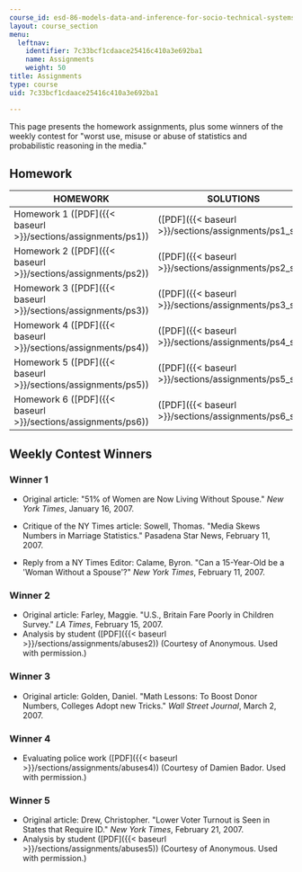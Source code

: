 ```yaml
---
course_id: esd-86-models-data-and-inference-for-socio-technical-systems-spring-2007
layout: course_section
menu:
  leftnav:
    identifier: 7c33bcf1cdaace25416c410a3e692ba1
    name: Assignments
    weight: 50
title: Assignments
type: course
uid: 7c33bcf1cdaace25416c410a3e692ba1

---
```


This page presents the homework assignments, plus some winners of the weekly contest for "worst use, misuse or abuse of statistics and probabilistic reasoning in the media."

Homework
--------

| HOMEWORK | SOLUTIONS |
| --- | --- |
| Homework 1 ([PDF]({{< baseurl >}}/sections/assignments/ps1)) | ([PDF]({{< baseurl >}}/sections/assignments/ps1_sol)) |
| Homework 2 ([PDF]({{< baseurl >}}/sections/assignments/ps2)) | ([PDF]({{< baseurl >}}/sections/assignments/ps2_sol)) |
| Homework 3 ([PDF]({{< baseurl >}}/sections/assignments/ps3)) | ([PDF]({{< baseurl >}}/sections/assignments/ps3_sol)) |
| Homework 4 ([PDF]({{< baseurl >}}/sections/assignments/ps4)) | ([PDF]({{< baseurl >}}/sections/assignments/ps4_sol)) |
| Homework 5 ([PDF]({{< baseurl >}}/sections/assignments/ps5)) | ([PDF]({{< baseurl >}}/sections/assignments/ps5_sol)) |
| Homework 6 ([PDF]({{< baseurl >}}/sections/assignments/ps6)) | ([PDF]({{< baseurl >}}/sections/assignments/ps6_sol)) 

Weekly Contest Winners
----------------------

### Winner 1

*   Original article: "51% of Women are Now Living Without Spouse." _New York Times_, January 16, 2007.
    
*   Critique of the NY Times article: Sowell, Thomas. "Media Skews Numbers in Marriage Statistics." Pasadena Star News, February 11, 2007.
    
*   Reply from a NY Times Editor: Calame, Byron. "Can a 15-Year-Old be a 'Woman Without a Spouse'?" _New York Times_, February 11, 2007.
    

### Winner 2

*   Original article: Farley, Maggie. "U.S., Britain Fare Poorly in Children Survey." _LA Times_, February 15, 2007.
*   Analysis by student ([PDF]({{< baseurl >}}/sections/assignments/abuses2)) (Courtesy of Anonymous. Used with permission.)

### Winner 3

*   Original article: Golden, Daniel. "Math Lessons: To Boost Donor Numbers, Colleges Adopt new Tricks." _Wall Street Journal_, March 2, 2007.

### Winner 4

*   Evaluating police work ([PDF]({{< baseurl >}}/sections/assignments/abuses4)) (Courtesy of Damien Bador. Used with permission.)

### Winner 5

*   Original article: Drew, Christopher. "Lower Voter Turnout is Seen in States that Require ID." _New York Times_, February 21, 2007.
*   Analysis by student ([PDF]({{< baseurl >}}/sections/assignments/abuses5)) (Courtesy of Anonymous. Used with permission.)